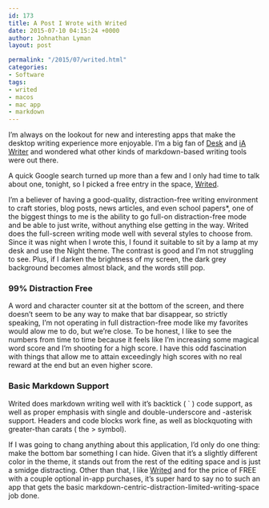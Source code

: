 ```yaml
---
id: 173
title: A Post I Wrote with Writed
date: 2015-07-10 04:15:24 +0000
author: Johnathan Lyman
layout: post

permalink: "/2015/07/writed.html"
categories:
- Software
tags:
- writed
- macos 
- mac app
- markdown
---
```

I’m always on the lookout for new and interesting apps that make the desktop writing experience more enjoyable. I’m a big fan of [Desk][1] and [iA Writer][2] and wondered what other kinds of markdown-based writing tools were out there.

A quick Google search turned up more than a few and I only had time to talk about one, tonight, so I picked a free entry in the space, [Writed][3].

I’m a believer of having a good-quality, distraction-free writing environment to craft stories, blog posts, news articles, and even school papers*, one of the biggest things to me is the ability to go full-on distraction-free mode and be able to just write, without anything else getting in the way. Writed does the full-screen writing mode well with several styles to choose from. Since it was night when I wrote this, I found it suitable to sit by a lamp at my desk and use the Night theme. The contrast is good and I’m not struggling to see. Plus, if I darken the brightness of my screen, the dark grey background becomes almost black, and the words still pop.

### 99% Distraction Free

A word and character counter sit at the bottom of the screen, and there doesn’t seem to be any way to make that bar disappear, so strictly speaking, I’m not operating in full distraction-free mode like my favorites would alow me to do, but we’re close. To be honest, I like to see the numbers from time to time because it feels like I’m increasing some magical word score and I’m shooting for a high score. I have this odd fascination with things that allow me to attain exceedingly high scores with no real reward at the end but an even higher score.

### Basic Markdown Support

Writed does markdown writing well with it’s backtick ( ` ) code support, as well as proper emphasis with single and double-underscore and -asterisk support. Headers and code blocks work fine, as well as blockquoting with greater-than carats ( the > symbol).

If I was going to chang anything about this application, I’d only do one thing: make the bottom bar something I can hide. Given that it’s a slightly different color in the theme, it stands out from the rest of the editing space and is just a smidge distracting. Other than that, I like [Writed][4] and for the price of FREE with a couple optional in-app purchases, it’s super hard to say no to such an app that gets the basic markdown-centric-distraction-limited-writing-space job done.

[1]: http://desk.pm
[2]: http://ia.net/writer
[3]: http://writed.io
[4]: http://writed.io